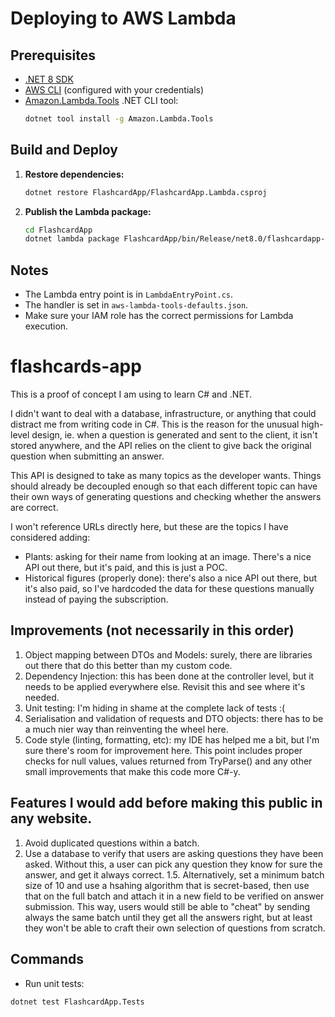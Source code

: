 # Deploying to AWS Lambda

## Prerequisites

- [.NET 8 SDK](https://dotnet.microsoft.com/en-us/download/dotnet/8.0)
- [AWS CLI](https://docs.aws.amazon.com/cli/latest/userguide/getting-started-install.html) (configured with your credentials)
- [Amazon.Lambda.Tools](https://github.com/aws/aws-extensions-for-dotnet-cli-tools) .NET CLI tool:
  ```sh
  dotnet tool install -g Amazon.Lambda.Tools
  ```

## Build and Deploy

1. **Restore dependencies:**
   ```sh
   dotnet restore FlashcardApp/FlashcardApp.Lambda.csproj
   ```


2. **Publish the Lambda package:**
   ```sh
   cd FlashcardApp
   dotnet lambda package FlashcardApp/bin/Release/net8.0/flashcardapp-lambda.zip --output-package FlashcardApp/bin/Release/net8.0/flashcardapp-lambda.zip --configuration Release --framework net8.0 -pl FlashcardApp
   ```


## Notes
- The Lambda entry point is in `LambdaEntryPoint.cs`.
- The handler is set in `aws-lambda-tools-defaults.json`.
- Make sure your IAM role has the correct permissions for Lambda execution.


# flashcards-app

This is a proof of concept I am using to learn C# and .NET.

I didn't want to deal with a database, infrastructure, or anything that could distract me
from writing code in C#. This is the reason for the unusual high-level design, ie. when a
question is generated and sent to the client, it isn't stored anywhere, and the API relies
on the client to give back the original question when submitting an answer. 

This API is designed to take as many topics as the developer wants. Things should already
be decoupled enough so that each different topic can have their own ways of generating
questions and checking whether the answers are correct.

I won't reference URLs directly here, but these are the topics I have considered adding:
- Plants: asking for their name from looking at an image. There's a nice API out there, but
it's paid, and this is just a POC.
- Historical figures (properly done): there's also a nice API out there, but it's also paid,
so I've hardcoded the data for these questions manually instead of paying the subscription.


## Improvements (not necessarily in this order)

1. Object mapping between DTOs and Models: surely, there are libraries out there that do this
better than my custom code.
2. Dependency Injection: this has been done at the controller level, but it needs to be applied
everywhere else. Revisit this and see where it's needed.
3. Unit testing: I'm hiding in shame at the complete lack of tests :(
4. Serialisation and validation of requests and DTO objects: there has to be a much nier way
than reinventing the wheel here.
5. Code style (linting, formatting, etc): my IDE has helped me a bit, but I'm sure there's room for improvement here. This point includes proper checks for null values, values returned from TryParse()
and any other small improvements that make this code more C#-y.


## Features I would add before making this public in any website.

1. Avoid duplicated questions within a batch.
2. Use a database to verify that users are asking questions they have been asked. Without this,
a user can pick any question they know for sure the answer, and get it always correct.
   1.5. Alternatively, set a minimum batch size of 10 and use a hsahing algorithm that is secret-based, then use that on the full batch and attach it in a new field to be verified on 
   answer submission. This way, users would still be able to "cheat" by sending always the same
   batch until they get all the answers right, but at least they won't be able to craft their
   own selection of questions from scratch.


## Commands

- Run unit tests:

```bash
dotnet test FlashcardApp.Tests
```